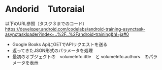

# Andorid　Tutoraial
以下のURL参照（タスク３までのコード）
https://developer.android.com/codelabs/android-training-asynctask-asynctaskloader?index=..%2F..%2Fandroid-training&hl=ja#0


- Google Books ApiにGETでAPIリクエストを送る
- 返ってきたJSON形式のパラメータを処理
- 最初のオブジェクトの　volumeInfo.ittle　と volumeInfo.authors　のパラメータを表示
